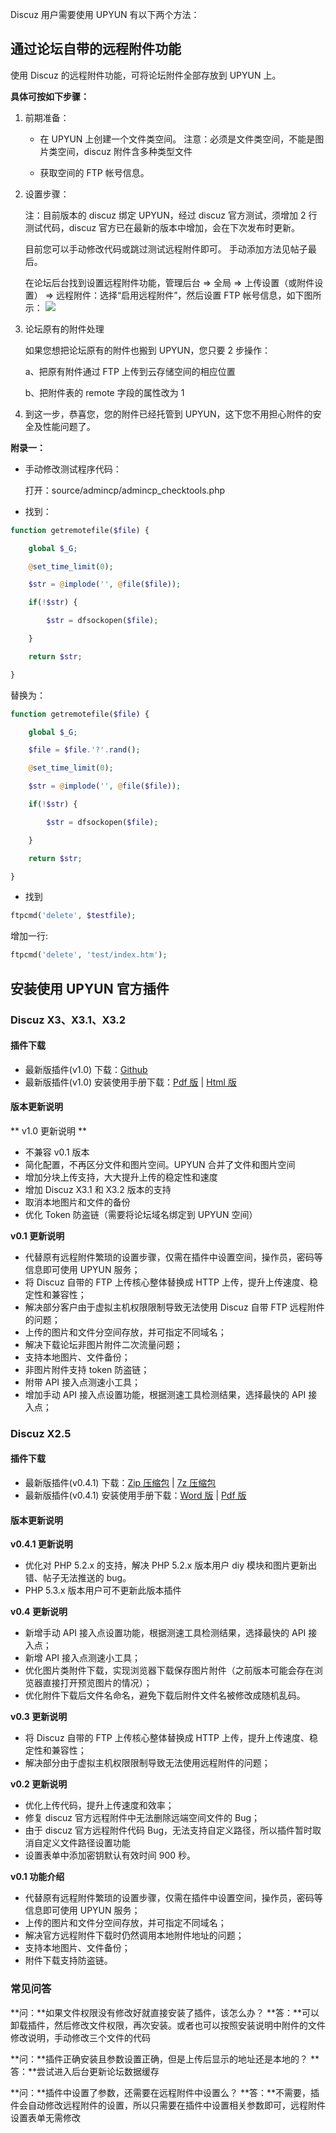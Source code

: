 Discuz 用户需要使用 UPYUN 有以下两个方法：

## 通过论坛自带的远程附件功能

使用 Discuz 的远程附件功能，可将论坛附件全部存放到 UPYUN 上。

**具体可按如下步骤：**

1. 前期准备：

    * 在 UPYUN 上创建一个文件类空间。 注意：必须是文件类空间，不能是图片类空间，discuz 附件含多种类型文件

    * 获取空间的 FTP 帐号信息。

2. 设置步骤：

    注：目前版本的 discuz 绑定 UPYUN，经过 discuz 官方测试，须增加 2 行测试代码，discuz 官方已在最新的版本中增加，会在下次发布时更新。

    目前您可以手动修改代码或跳过测试远程附件即可。 手动添加方法见帖子最后。

    在论坛后台找到设置远程附件功能，管理后台 => 全局 => 上传设置（或附件设置） => 远程附件：选择“启用远程附件”，然后设置 FTP 帐号信息，如下图所示：
    ![](https://upyun-assets.b0.upaiyun.com/docs/misc/dz.png)

3. 论坛原有的附件处理

    如果您想把论坛原有的附件也搬到 UPYUN，您只要 2 步操作：

    a、把原有附件通过 FTP 上传到云存储空间的相应位置

    b、把附件表的 remote 字段的属性改为 1

4. 到这一步，恭喜您，您的附件已经托管到 UPYUN，这下您不用担心附件的安全及性能问题了。

**附录一：**

* 手动修改测试程序代码：

    打开：source/admincp/admincp_checktools.php

* 找到：

```php
function getremotefile($file) {

    global $_G;

    @set_time_limit(0);

    $str = @implode('', @file($file));

    if(!$str) {

        $str = dfsockopen($file);

    }

    return $str;

}
```

替换为：

```php
function getremotefile($file) {

    global $_G;

    $file = $file.'?'.rand();

    @set_time_limit(0);

    $str = @implode('', @file($file));

    if(!$str) {

        $str = dfsockopen($file);

    }

    return $str;

}
```

* 找到

```php
ftpcmd('delete', $testfile);
```

增加一行:

```php
ftpcmd('delete', 'test/index.htm');
```


## 安装使用 UPYUN 官方插件


### Discuz X3、X3.1、X3.2

#### 插件下载

* 最新版插件(v1.0) 下载：[Github](https://github.com/upyun/discuz-plugin)
* 最新版插件(v1.0) 安装使用手册下载：[Pdf 版](http://upyun-assets.b0.upaiyun.com/docs/discuz-plugin/Discuz%20%E8%AE%BA%E5%9D%9B%20UPYUN%20%E6%8F%92%E4%BB%B6%20-%20v1.0.pdf) | [Html 版](http://upyun-assets.b0.upaiyun.com/docs/discuz-plugin/Discuz%20%E8%AE%BA%E5%9D%9B%20UPYUN%20%E6%8F%92%E4%BB%B6-v1.0.zip)

#### 版本更新说明
** v1.0 更新说明 **

- 不兼容 v0.1 版本
- 简化配置，不再区分文件和图片空间。UPYUN 合并了文件和图片空间
- 增加分块上传支持，大大提升上传的稳定性和速度
- 增加 Discuz X3.1 和 X3.2 版本的支持
- 取消本地图片和文件的备份
- 优化 Token 防盗链（需要将论坛域名绑定到 UPYUN 空间）

**v0.1 更新说明**

- 代替原有远程附件繁琐的设置步骤，仅需在插件中设置空间，操作员，密码等信息即可使用 UPYUN 服务；
- 将 Discuz 自带的 FTP 上传核心整体替换成 HTTP 上传，提升上传速度、稳定性和兼容性；
- 解决部分客户由于虚拟主机权限限制导致无法使用 Discuz 自带 FTP 远程附件的问题；
- 上传的图片和文件分空间存放，并可指定不同域名；
- 解决下载论坛非图片附件二次流量问题；
- 支持本地图片、文件备份；
- 非图片附件支持 token 防盗链；
- 附带 API 接入点测速小工具；
- 增加手动 API 接入点设置功能，根据测速工具检测结果，选择最快的 API 接入点；


### Discuz X2.5

#### 插件下载

* 最新版插件(v0.4.1) 下载：[Zip 压缩包](http://upyun-assets.b0.upaiyun.com/docs/discuz-plugin/dz_upyun_v0.4.1.zip) | [7z 压缩包](http://upyun-assets.b0.upaiyun.com/docs/discuz-plugin/dz_upyun_v0.4.1.7z)
* 最新版插件(v0.4.1) 安装使用手册下载：[Word 版](http://upyun-assets.b0.upaiyun.com/docs/discuz-plugin/readme_v0.4.1.docx) | [Pdf 版](http://upyun-assets.b0.upaiyun.com/docs/discuz-plugin/readme_v0.4.1.pdf)

#### 版本更新说明

**v0.4.1 更新说明**

- 优化对 PHP 5.2.x 的支持，解决 PHP 5.2.x 版本用户 diy 模块和图片更新出错、帖子无法推送的 bug。
- PHP 5.3.x 版本用户可不更新此版本插件

**v0.4 更新说明**

- 新增手动 API 接入点设置功能，根据测速工具检测结果，选择最快的 API 接入点；
- 新增 API 接入点测速小工具；
- 优化图片类附件下载，实现浏览器下载保存图片附件（之前版本可能会存在浏览器直接打开预览图片的情况）；
- 优化附件下载后文件名命名，避免下载后附件文件名被修改成随机乱码。

**v0.3 更新说明**

- 将 Discuz 自带的 FTP 上传核心整体替换成 HTTP 上传，提升上传速度、稳定性和兼容性；
- 解决部分由于虚拟主机权限限制导致无法使用远程附件的问题；

**v0.2 更新说明**

- 优化上传代码，提升上传速度和效率；
- 修复 discuz 官方远程附件中无法删除远端空间文件的 Bug；
- 由于 discuz 官方远程附件代码 Bug，无法支持自定义路径，所以插件暂时取消自定义文件路径设置功能
- 设置表单中添加密钥默认有效时间 900 秒。

**v0.1 功能介绍**

- 代替原有远程附件繁琐的设置步骤，仅需在插件中设置空间，操作员，密码等信息即可使用 UPYUN 服务；
- 上传的图片和文件分空间存放，并可指定不同域名；
- 解决官方远程附件下载时仍然调用本地附件地址的问题；
- 支持本地图片、文件备份；
- 附件下载支持防盗链。


### 常见问答

**问：**如果文件权限没有修改好就直接安装了插件，该怎么办？
**答：**可以卸载插件，然后修改文件权限，再次安装。或者也可以按照安装说明中附件的文件修改说明，手动修改三个文件的代码


**问：**插件正确安装且参数设置正确，但是上传后显示的地址还是本地的？
**答：**尝试进入后台更新论坛数据缓存


**问：**插件中设置了参数，还需要在远程附件中设置么？
**答：**不需要，插件会自动修改远程附件的设置，所以只需要在插件中设置相关参数即可，远程附件设置表单无需修改
